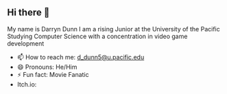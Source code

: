 ## Hi there 👋

My name is Darryn Dunn I am a rising Junior at the University of the Pacific Studying Computer Science with a concentration in video game development

- 📫 How to reach me: d_dunn5@u.pacific.edu
- 😄 Pronouns: He/Him
- ⚡ Fun fact: Movie Fanatic 
- Itch.io:
<!--
**GreeksGods/GreeksGods** is a ✨ _special_ ✨ repository because its `README.md` (this file) appears on your GitHub profile.

Here are some ideas to get you started:

- 🔭 I’m currently working on ...
- 🌱 I’m currently learning ...
- 👯 I’m looking to collaborate on ...
- 🤔 I’m looking for help with ...
- 💬 Ask me about ...
- 📫 How to reach me: ...
- 😄 Pronouns: ...
- ⚡ Fun fact: ...
-->
